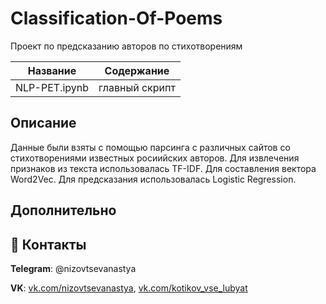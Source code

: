 # Classification-Of-Poems
Проект по предсказанию авторов по стихотворениям                           

Название                                   | Содержание
-------------------------------------------|----------------------
 NLP-PET.ipynb                             | главный скрипт


##                                                                    Описание

Данные были взяты с помощью парсинга с различных сайтов со стихотворениями известных росиийских авторов. Для извлечения признаков из текста использовалась TF-IDF. Для составления вектора Word2Vec. Для предсказания использовалась Logistic Regression.

##                                                                    Дополнительно

## :paw_prints: Контакты

**Telegram**: @nizovtsevanastya

**VK**: [vk.com/nizovtsevanastya](https://vk.com/nizovtsevanastya), [vk.com/kotikov_vse_lubyat](https://m.vk.com/kotikov_vse_lubyat)
  
  
